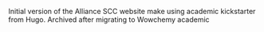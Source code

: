 Initial version of the Alliance SCC website make using academic kickstarter from Hugo. Archived after migrating to Wowchemy academic
